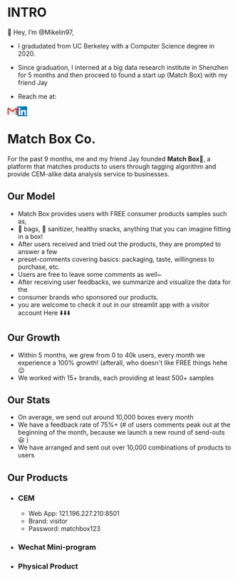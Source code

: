 #  INTRO 
👋 Hey, I’m @Mikelin97, 
- I gradudated from UC Berkeley with a Computer Science degree in 2020. 
- Since graduation, I interned at a big data research institute in Shenzhen for 5 months and then proceed to found a start up (Match Box) with my friend Jay 

-  Reach me at: 

[<img align="left" alt="LinkedIn" width="22px" src="https://raw.githubusercontent.com/Mikelin97/Mikelin97/master/gmail.png" />][email]
[<img align="left" alt="LinkedIn" width="22px" src="https://raw.githubusercontent.com/Mikelin97/Mikelin97/b0ea2abf06e55926c50bb421f0c21dabc3a4b9f5/linkedin.svg" />][linkedin]

<br>

# Match Box Co.
For the past 9 months, me and my friend Jay founded **Match Box🎁**, a platform that matches products to users through tagging algorithm and provide CEM-alike data analysis service to businesses. 

## Our Model 
- Match Box provides users with FREE consumer products samples such as, 
- 🍵 bags, 🤚 sanitizer, healthy snacks, anything that you can imagine fitting in a box! 
- After users received and tried out the products, they are prompted to answer a few 
- preset-comments covering basics: packaging, taste, willingness to purchase, etc. 
- Users are free to leave some comments as well~ 
- After receiving user feedbacks, we summarize and visualize the data for the 
- consumer brands who sponsored our products. 
- you are welcome to check it out in our streamlit app with a visitor account Here ⬇️⬇️⬇️



## Our Growth 
- Within 5 months, we grew from 0 to 40k users, every month we experience a 100% growth! (afterall, who doesn't like FREE things hehe 😉 
- We worked with 15+ brands, each providing at least 500+ samples 


## Our Stats 
- On average, we send out around 10,000 boxes every month
- We have a feedback rate of 75%+ (# of users comments peak out at the beginning of the month, because we launch a new round of send-outs 😃 )
- We have arranged and sent out over 10,000 combinations of products to users 


## Our Products
- ### CEM 
     -   Web App: 121.196.227.210:8501
     -   Brand: visitor
     -   Password: matchbox123

- ### Wechat Mini-program 

- ### Physical Product 

[linkedin]: https://linkedin.com/in/codeSTACKr
[email]: hlin_97@berkeley.edu